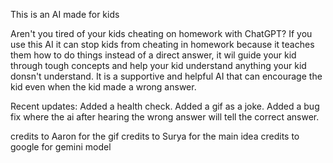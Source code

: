 This is an AI made for kids




Aren't you tired of your kids cheating on homework with ChatGPT? If you use this AI it can stop kids from cheating in homework because it teaches them how to do things instead of a direct answer, 
it wil guide your kid through tough concepts and help your kid understand anything your kid donsn't understand. It is a supportive and helpful AI that can encourage the kid even when the kid made a wrong answer.






Recent updates:
Added a health check.
Added a gif as a joke.
Added a bug fix where the ai after hearing the wrong answer will tell the correct answer.








credits to Aaron for the gif 
credits to Surya for the main idea
credits to google for gemini model
